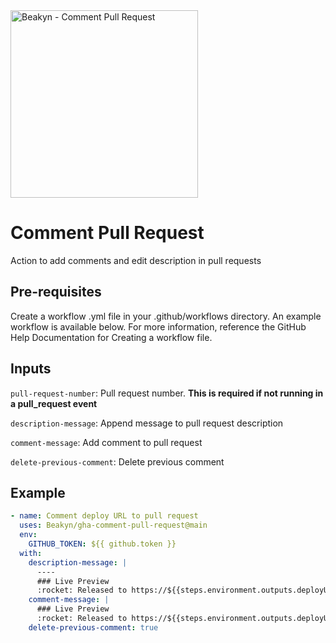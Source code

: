 <img src="https://repository-images.githubusercontent.com/344987348/d0f22180-896a-11eb-8946-a7af329c8698" alt="Beakyn - Comment Pull Request" height="300" />

# Comment Pull Request

Action to add comments and edit description in pull requests

## Pre-requisites

Create a workflow .yml file in your .github/workflows directory. An example workflow is available below. For more information, reference the GitHub Help Documentation for Creating a workflow file.

## Inputs

`pull-request-number`: Pull request number. **This is required if not running in a pull_request event**

`description-message`: Append message to pull request description

`comment-message`: Add comment to pull request

`delete-previous-comment`: Delete previous comment

## Example

```yaml
- name: Comment deploy URL to pull request
  uses: Beakyn/gha-comment-pull-request@main
  env:
    GITHUB_TOKEN: ${{ github.token }}
  with:
    description-message: |
      ----
      ### Live Preview
      :rocket: Released to https://${{steps.environment.outputs.deployUrl}}
    comment-message: |
      ### Live Preview
      :rocket: Released to https://${{steps.environment.outputs.deployUrl}}
    delete-previous-comment: true
```
